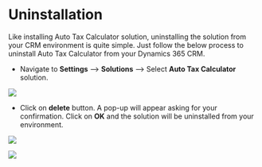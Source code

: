 # Uninstallation

Like installing Auto Tax Calculator solution, uninstalling the solution from your CRM environment is quite simple. Just follow the below process to uninstall Auto Tax Calculator from your Dynamics 365 CRM.

* Navigate to **Settings** --> **Solutions** --> Select **Auto Tax Calculator** solution.

![](<../.gitbook/assets/Uninstall\_4 (4).png>)

* Click on **delete** button. A pop-up will appear asking for your confirmation. Click on **OK** and the solution will be uninstalled from your environment.

![](../.gitbook/assets/Uninstall\_5.png)

![](<../.gitbook/assets/Uninstall\_3 (1).png>)

